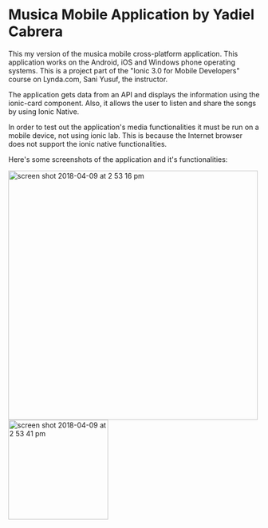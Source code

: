 Musica Mobile Application by Yadiel Cabrera
==========

This my version of the musica mobile cross-platform application. This application works on the Android, iOS and Windows phone operating systems. 
This is a project part of the "Ionic 3.0 for Mobile Developers" course on Lynda.com, Sani Yusuf,
the instructor.

The application gets data from an API and displays the information using the
ionic-card component. Also, it allows the user to listen and share the songs by using
Ionic Native.

In order to test out the application's media functionalities it must be run on a
mobile device, not using ionic lab. This is because the Internet browser does not
support the ionic native functionalities.

Here's some screenshots of the application and it's functionalities: 

<img width="500" alt="screen shot 2018-04-09 at 2 53 16 pm" src="https://user-images.githubusercontent.com/33431535/38532181-99e0461e-3c41-11e8-8be3-ced127be1d79.png">

<img width="200" alt="screen shot 2018-04-09 at 2 53 41 pm" src="https://user-images.githubusercontent.com/33431535/38532255-f4fff760-3c41-11e8-8307-609769e07f0d.png">
